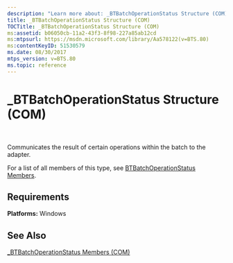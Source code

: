 ```yaml
---
description: "Learn more about: _BTBatchOperationStatus Structure (COM)"
title: _BTBatchOperationStatus Structure (COM)
TOCTitle: _BTBatchOperationStatus Structure (COM)
ms:assetid: b06050cb-11a2-43f3-8f98-227a85ab12cd
ms:mtpsurl: https://msdn.microsoft.com/library/Aa578122(v=BTS.80)
ms:contentKeyID: 51530579
ms.date: 08/30/2017
mtps_version: v=BTS.80
ms.topic: reference
---
```


# \_BTBatchOperationStatus Structure (COM)

 

Communicates the result of certain operations within the batch to the adapter.

For a list of all members of this type, see [BTBatchOperationStatus Members](btbatchoperationstatus-members-com.md).

## Requirements

**Platforms:** Windows

## See Also

[\_BTBatchOperationStatus Members (COM)](btbatchoperationstatus-members-com.md)

